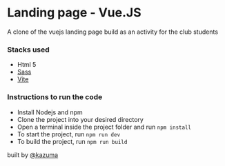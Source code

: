 # Landing page - Vue.JS 

A clone of the vuejs landing page build as an activity for the club students

### Stacks used
- Html 5 
- [Sass](https://sass-lang.com) 
- [Vite](https://vitejs.dev)


### Instructions to run the code

- Install Nodejs and npm 
- Clone the project into your desired directory
- Open a terminal inside the project folder and run `npm install`
- To start the project, run `npm run dev`
- To build the project, run `npm run build`

built by [@kazuma](https://kazuma.in)